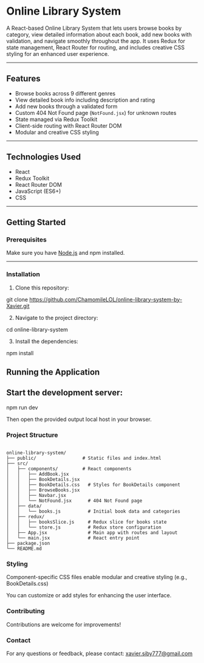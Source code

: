 # Online Library System

A React-based Online Library System that lets users browse books by category, view detailed information about each book, add new books with validation, and navigate smoothly throughout the app. It uses Redux for state management, React Router for routing, and includes creative CSS styling for an enhanced user experience.

---

## Features

- Browse books across 9 different genres  
- View detailed book info including description and rating  
- Add new books through a validated form  
- Custom 404 Not Found page (`NotFound.jsx`) for unknown routes  
- State managed via Redux Toolkit  
- Client-side routing with React Router DOM  
- Modular and creative CSS styling  

---

## Technologies Used

- React  
- Redux Toolkit  
- React Router DOM  
- JavaScript (ES6+)  
- CSS  

---

## Getting Started

### Prerequisites

Make sure you have [Node.js](https://nodejs.org/) and npm installed.

---

### Installation

1. Clone this repository:

git clone 
https://github.com/ChamomileLOL/online-library-system-by-Xavier.git

2. Navigate to the project directory:

cd online-library-system

3. Install the dependencies:

npm install

## Running the Application

## Start the development server:

npm run dev

Then open the provided output local host in your browser. 

### Project Structure

```

online-library-system/
├── public/                 # Static files and index.html
├── src/
│   ├── components/         # React components
│   │   ├── AddBook.jsx
│   │   ├── BookDetails.jsx
│   │   ├── BookDetails.css   # Styles for BookDetails component
│   │   ├── BrowseBooks.jsx
│   │   ├── Navbar.jsx
│   │   └── NotFound.jsx      # 404 Not Found page
│   ├── data/
│   │   └── books.js          # Initial book data and categories
│   ├── redux/
│   │   ├── booksSlice.js     # Redux slice for books state
│   │   └── store.js          # Redux store configuration
│   ├── App.jsx               # Main app with routes and layout
│   └── main.jsx              # React entry point
├── package.json
└── README.md

```

### Styling
Component-specific CSS files enable modular and creative styling (e.g., BookDetails.css)

You can customize or add styles for enhancing the user interface.

### Contributing
Contributions are welcome for improvements!

### Contact
For any questions or feedback, please contact:
xavier.siby777@gmail.com






